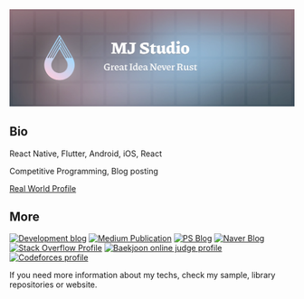 <img width="876" alt="MJStudio_horizontal" src="https://raw.githubusercontent.com/mym0404/image-archive/master/202405101001688.webp">

<h2><b>Bio</b></h2>

React Native, Flutter, Android, iOS, React

Competitive Programming, Blog posting

[Real World Profile](https://namu.wiki/w/%EB%AC%B8%EB%AA%85%EC%A3%BC)

<h2><b>More</b></h2>

[![Development blog](https://img.shields.io/badge/Website-0A0A0A?style=for-the-badge&logo=dev.to&logoColor=white)](https://www.mjstudio.net/)
[![Medium Publication](https://img.shields.io/badge/Medium-12100E?style=for-the-badge&logo=medium&logoColor=white)](https://medium.com/@mym0404)
[![PS Blog](https://img.shields.io/badge/-PS%20BLOG-12100E?style=for-the-badge&logo=c++&logoColor=white)](https://ps.mjstudio.net/)
[![Naver Blog](https://img.shields.io/badge/Naver-03C75A?style=for-the-badge&logo=naver&logoColor=white)](https://blog.naver.com/mym0404)
[![Stack Overflow Profile](https://img.shields.io/badge/-Stackoverflow-FE7A16?style=for-the-badge&logo=stack-overflow&logoColor=white)](https://stackoverflow.com/users/10199138/mj-studio)
[![Baekjoon online judge profile](https://img.shields.io/badge/BOJ-12100E?style=for-the-badge&logo=c++&logoColor=white)](https://www.acmicpc.net/user/mym0404)
[![Codeforces profile](https://img.shields.io/badge/Codeforces-445f9d?style=for-the-badge&logo=Codeforces&logoColor=white)](https://codeforces.com/profile/mym0404)

If you need more information about my techs, check my sample, library repositories or website.
